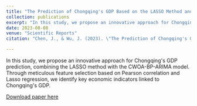 ```yaml
---
title: "The Prediction of Chongqing's GDP Based on the LASSO Method and Chaotic Whale Group Algorithm - Back Propagation Neural Network - ARIMA Model"
collection: publications
excerpt: "In this study, we propose an innovative approach for Chongqing's GDP prediction, combining the LASSO method with the CWOA-BP-ARIMA model."
date: 2023-08-08
venue: "Scientific Reports"
citation: "Chen, J., & Wu, J. (2023). \"The Prediction of Chongqing's GDP Based on the LASSO Method and Chaotic Whale Group Algorithm - Back Propagation Neural Network - ARIMA Model.\" <i>Scientific Reports</i>."

---
```


In this study, we propose an innovative approach for Chongqing's GDP prediction, combining the LASSO method with the CWOA-BP-ARIMA model. Through meticulous feature selection based on Pearson correlation and Lasso regression, we identify key economic indicators linked to Chongqing's GDP.

[Download paper here](http://ChenJuntao1.github.io/files/My%20paper1.pdf)




